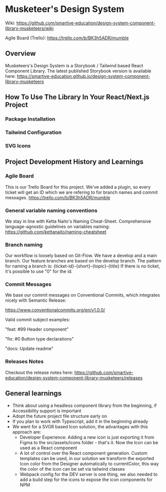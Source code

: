 # Musketeer's Design System

Wiki: https://github.com/smartive-education/design-system-component-library-musketeers/wiki

Agile Board (Trello): https://trello.com/b/BK3h5ADR/mumble

## Overview

Musketeers's Design System is a Storybook / Tailwind based React Component Library.
The latest published Storybook version is available here: https://smartive-education.github.io/design-system-component-library-musketeers

## How To Use The Library In Your React/Next.js Project

### Package Installation

### Tailwind Configuration

### SVG Icons

## Project Development History and Learnings

### Agile Board

This is our Trello Board for this project. We've added a plugin, so every ticket will get an ID which we are refering to for branch names and commit messages.
https://trello.com/b/BK3h5ADR/mumble

### General variable naming conventions

We stay in line with Ketta Naito's Naming Cheat-Sheet. Comprehensive language-agnostic guidelines on variables naming:
https://github.com/kettanaito/naming-cheatsheet

### Branch naming

Our workflow is loosely based on Git-Flow. We have a develop and a main branch. Our feature branches are based on the develop branch.
The pattern for naming a branch is: {ticket-id}-{short}-{topic}-{title}
If there is no ticket, it's possible to use "0" for the id.

### Commit Messages

We base our commit messages on Conventional Commits, which integrates nicely with Semantic Release:

https://www.conventionalcommits.org/en/v1.0.0/

Valid commit subject examples:

"feat: #99 Header component"

"fix: #0 Button type declarations"

"docs: Update readme"

### Releases Notes

Checkout the release notes here: https://github.com/smartive-education/design-system-component-library-musketeers/releases

## General learnings

- Think about using a headless component library from the beginning, if Accessibility support is important
- Adopt the future project file structure early on
- If you plan to work with Typescript, add it in the beginning already
- We went for a SVGR based Icon solution, the advantages with this approach are:
  - Developer Experience: Adding a new icon is just exporting it from Figma to the src/assets/icons folder - that's it. Now the Icon can be used as a React component
  - A lot of control over the React component generation. Custom templates can be used, in our solution we transform the exported Icon color from the Designer automatically to currentColor, this way the color of the icon can be set via tailwind classes
  - Webpack config for the DEV server is one thing, we also needed to add a build step for the icons to expose the icon components for NPM
